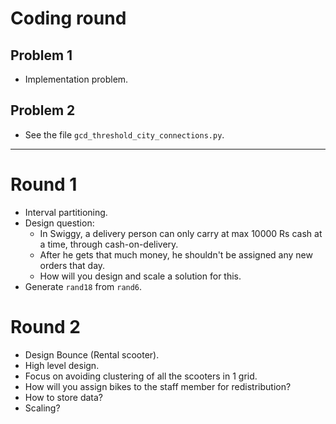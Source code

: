 # Coding round

## Problem 1 
- Implementation problem.

## Problem 2
- See the file `gcd_threshold_city_connections.py`.

----

# Round 1
- Interval partitioning.
- Design question: 
  - In Swiggy, a delivery person can only carry at max 10000 Rs cash at a time, through cash-on-delivery.
  - After he gets that much money, he shouldn't be assigned any new orders that day.
  - How will you design and scale a solution for this.
- Generate `rand18` from `rand6`.

# Round 2
- Design Bounce (Rental scooter).
- High level design.
- Focus on avoiding clustering of all the scooters in 1 grid.
- How will you assign bikes to the staff member for redistribution?
- How to store data?
- Scaling?